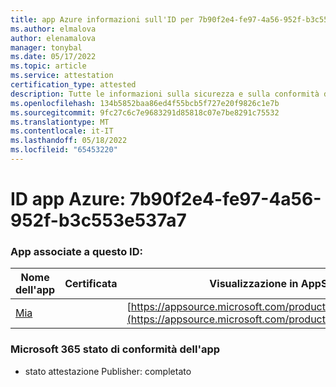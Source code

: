 ```yaml
---
title: app Azure informazioni sull'ID per 7b90f2e4-fe97-4a56-952f-b3c553e537a7
ms.author: elmalova
author: elenamalova
manager: tonybal
ms.date: 05/17/2022
ms.topic: article
ms.service: attestation
certification_type: attested
description: Tutte le informazioni sulla sicurezza e sulla conformità disponibili per 7b90f2e4-fe97-4a56-952f-b3c553e537a7.
ms.openlocfilehash: 134b5852baa86ed4f55bcb5f727e20f9826c1e7b
ms.sourcegitcommit: 9fc27c6c7e9683291d85818c07e7be8291c75532
ms.translationtype: MT
ms.contentlocale: it-IT
ms.lasthandoff: 05/18/2022
ms.locfileid: "65453220"
---
```

# <a name="azure-app-id-7b90f2e4-fe97-4a56-952f-b3c553e537a7"></a>ID app Azure: 7b90f2e4-fe97-4a56-952f-b3c553e537a7


### <a name="apps-associated-with-this-id"></a>App associate a questo ID:
| **Nome dell'app** | **Certificata** | **Visualizzazione in AppSource** |
|--------------|---------------|-----------------------|
| [Mia](../forward/WA200002417.md) |  | [https://appsource.microsoft.com/product/office/WA200002417](https://appsource.microsoft.com/product/office/WA200002417) |

### <a name="microsoft-365-app-compliance-status"></a>Microsoft 365 stato di conformità dell'app
- stato attestazione Publisher: completato
